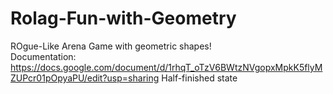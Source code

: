 # Rolag-Fun-with-Geometry
ROgue-Like Arena Game with geometric shapes! \
Documentation: https://docs.google.com/document/d/1rhqT_oTzV6BWtzNVgopxMpkK5flyMZUPcr01pOpyaPU/edit?usp=sharing
Half-finished state
